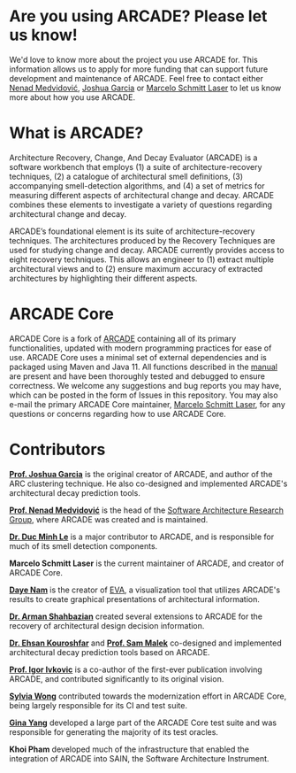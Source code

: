 # Are you using ARCADE? Please let us know!

We'd love to know more about the project you use ARCADE for. This information allows us to apply for more funding that can support future development and maintenance of ARCADE. Feel free to contact either [Nenad Medvidović](mailto:neno@usc.edu), [Joshua Garcia](mailto:joshug4@uci.edu) or [Marcelo Schmitt Laser](mailto:schmittl@usc.edu) to let us know more about how you use ARCADE.

# What is ARCADE?

Architecture Recovery, Change, And Decay Evaluator (ARCADE) is a software workbench that employs (1) a suite of architecture-recovery techniques, (2) a catalogue of architectural smell definitions, (3) accompanying smell-detection algorithms, and (4) a set of metrics for measuring different aspects of architectural change and decay. ARCADE combines these elements to investigate a variety of questions regarding architectural change and decay.

ARCADE’s foundational element is its suite of architecture-recovery techniques. The architectures produced by the Recovery Techniques are used for studying change and decay. ARCADE currently provides access to eight recovery techniques. This allows an engineer to (1) extract multiple architectural views and to (2) ensure maximum accuracy of extracted architectures by highlighting their different aspects.

# ARCADE Core

ARCADE Core is a fork of [ARCADE](https://bitbucket.org/joshuaga/arcade) containing all of its primary functionalities, updated with modern programming practices for ease of use. ARCADE Core uses a minimal set of external dependencies and is packaged using Maven and Java 11. All functions described in the [manual](https://tiny.cc/arcademanual) are present and have been thoroughly tested and debugged to ensure correctness. We welcome any suggestions and bug reports you may have, which can be posted in the form of Issues in this repository. You may also e-mail the primary ARCADE Core maintainer, [Marcelo Schmitt Laser](mailto:schmittl@usc.edu), for any questions or concerns regarding how to use ARCADE Core.

# Contributors

[**Prof. Joshua Garcia**](https://jgarcia.ics.uci.edu/) is the original creator of ARCADE, and author of the ARC clustering technique. He also co-designed and implemented ARCADE's architectural decay prediction tools.

[**Prof. Nenad Medvidović**](https://viterbi.usc.edu/directory/faculty/Medvidovic/Nenad) is the head of the [Software Architecture Research Group](https://softarch.usc.edu/), where ARCADE was created and is maintained.

[**Dr. Duc Minh Le**](https://lemduc.github.io/) is a major contributor to ARCADE, and is responsible for much of its smell detection components.

**Marcelo Schmitt Laser** is the current maintainer of ARCADE, and creator of ARCADE Core.

[**Daye Nam**](https://dayenam.com/) is the creator of [EVA](https://github.com/namdy0429/EVA), a visualization tool that utilizes ARCADE's results to create graphical presentations of architectural information.

[**Dr. Arman Shahbazian**](http://shahbazian.me/) created several extensions to ARCADE for the recovery of architectural design decision information.

[**Dr. Ehsan Kouroshfar**](https://www.linkedin.com/in/ekouroshfar/) and [**Prof. Sam Malek**](https://malek.ics.uci.edu/) co-designed and implemented architectural decay prediction tools based on ARCADE.

[**Prof. Igor Ivkovic**](https://uwaterloo.ca/systems-design-engineering/profile/iivkovic) is a co-author of the first-ever publication involving ARCADE, and contributed significantly to its original vision.

[**Sylvia Wong**](https://www.linkedin.com/in/sylvia-wong) contributed towards the modernization effort in ARCADE Core, being largely responsible for its CI and test suite.

[**Gina Yang**](https://www.linkedin.com/in/gina-yang861) developed a large part of the ARCADE Core test suite and was responsible for generating the majority of its test oracles.

**Khoi Pham** developed much of the infrastructure that enabled the integration of ARCADE into SAIN, the Software Architecture Instrument.